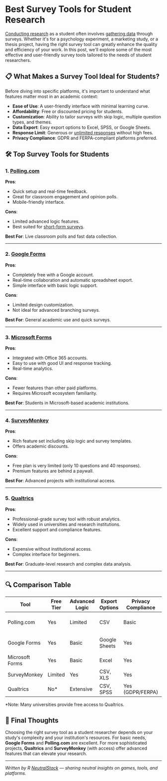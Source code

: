 # Best Survey Tools for Student Research

[Conducting research](https://blog.polling.com/why-conduct-a-survey-7-reseaons-you-should-know/) as a student often involves [gathering data](https://blog.polling.com/image-survey-a-guide-to-gathering-visual-feedback-effectively/) through surveys. Whether it's for a psychology experiment, a marketing study, or a thesis project, having the right survey tool can greatly enhance the quality and efficiency of your work. In this post, we'll explore some of the most effective and user-friendly survey tools tailored to the needs of student researchers.

## 📋 What Makes a Survey Tool Ideal for Students?

Before diving into specific platforms, it's important to understand what features matter most in an academic context:

- **Ease of Use**: A user-friendly interface with minimal learning curve.
- **Affordability**: Free or discounted pricing for students.
- **Customization**: Ability to tailor surveys with skip logic, multiple question types, and themes.
- **Data Export**: Easy export options to Excel, SPSS, or Google Sheets.
- **Response Limit**: Generous or [unlimited responses](https://blog.polling.com/best-free-poll-makers-top-picks-for-unlimited-responses/) without high fees.
- **Privacy Compliance**: GDPR and FERPA-compliant platforms preferred.

## 🛠️ Top Survey Tools for Students

### 1. **[Polling.com](https://polling.com/)**

**Pros**:
- Quick setup and real-time feedback.
- Great for classroom engagement and opinion polls.
- Mobile-friendly interface.

**Cons**:
- Limited advanced logic features.
- Best suited for [short-form surveys](https://blog.polling.com/text-questions-in-surveys-when-to-use-short-vs-long-text/).

**Best For**: Live classroom polls and fast data collection.

---

### 2. **[Google Forms](https://docs.google.com/forms/u/0/)**

**Pros**:
- Completely free with a Google account.
- Real-time collaboration and automatic spreadsheet export.
- Simple interface with basic logic support.

**Cons**:
- Limited design customization.
- Not ideal for advanced branching surveys.

**Best For**: General academic use and quick surveys.

---

### 3. **[Microsoft Forms](https://forms.office.com/)**

**Pros**:
- Integrated with Office 365 accounts.
- Easy to use with good UI and response tracking.
- Real-time analytics.

**Cons**:
- Fewer features than other paid platforms.
- Requires Microsoft ecosystem familiarity.

**Best For**: Students in Microsoft-based academic institutions.

---

### 4. **[SurveyMonkey](https://www.surveymonkey.com/)**

**Pros**:
- Rich feature set including skip logic and survey templates.
- Offers academic discounts.

**Cons**:
- Free plan is very limited (only 10 questions and 40 responses).
- Premium features are behind a paywall.

**Best For**: Advanced projects with institutional access.

---

### 5. **[Qualtrics](https://www.qualtrics.com/)**

**Pros**:
- Professional-grade survey tool with robust analytics.
- Widely used in universities and research institutions.
- Excellent support and compliance features.

**Cons**:
- Expensive without institutional access.
- Complex interface for beginners.

**Best For**: Graduate-level research and complex data analysis.

---

## 🔍 Comparison Table

| Tool             | Free Tier | Advanced Logic | Export Options | Privacy Compliance | Best For                     |
|------------------|-----------|----------------|----------------|--------------------|------------------------------|
| Polling.com      | Yes       | Limited        | CSV            | Basic              | Live polls and quick surveys |
| Google Forms     | Yes       | Basic          | Google Sheets  | Yes                | General academic use         |
| Microsoft Forms  | Yes       | Basic          | Excel          | Yes                | Office 365 users             |
| SurveyMonkey     | Limited   | Yes            | CSV, XLS       | Yes                | Detailed surveys             |
| Qualtrics        | No*       | Extensive      | CSV, SPSS      | Yes (GDPR/FERPA)   | Professional research        |

*Note: Many universities provide free access to Qualtrics.

## 🎯 Final Thoughts

Choosing the right survey tool as a student researcher depends on your study's complexity and your institution's resources. For basic needs, **Google Forms** and **Polling.com** are excellent. For more sophisticated projects, **Qualtrics** and **SurveyMonkey** (with access) offer advanced features that can elevate your research.

---

*Written by R [NeutralStack](https://github.com/neutralstack) — sharing neutral insights on games, tools, and platforms.*
